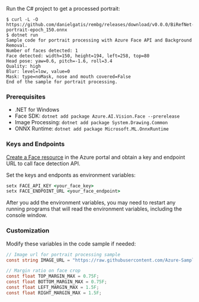 
Run the C# project to get a processed portrait:

```console
$ curl -L -O https://github.com/danielgatis/rembg/releases/download/v0.0.0/BiRefNet-portrait-epoch_150.onnx
$ dotnet run
Sample code for portrait processing with Azure Face API and Background Removal.
Number of faces detected: 1
Face detected: width=150, height=194, left=258, top=80
Head pose: yaw=0.6, pitch=-1.6, roll=3.4
Quality: high
Blur: level=low, value=0
Mask: type=noMask, nose and mouth covered=False
End of the sample for portrait processing.
```

### Prerequisites

* .NET for Windows
* Face SDK: `dotnet add package Azure.AI.Vision.Face --prerelease`
* Image Processing: `dotnet add package System.Drawing.Common`
* ONNX Runtime: `dotnet add package Microsoft.ML.OnnxRuntime`


### Keys and Endpoints

[Create a Face resource](https://portal.azure.com/#create/Microsoft.CognitiveServicesFace) in the Azure portal and obtain a key and endpoint URL to call face detection API.

Set the keys and endponts as environment variables:

```cmd
setx FACE_API_KEY <your_face_key>
setx FACE_ENDPOINT_URL <your_face_endpoint>
```

After you add the environment variables, you may need to restart any running programs that will read the environment variables, including the console window.


### Customization

Modify these variables in the code sample if needed:

```cs
// Image url for portrait processing sample
const string IMAGE_URL = "https://raw.githubusercontent.com/Azure-Samples/cognitive-services-sample-data-files/master/Face/images/detection2.jpg";

// Margin ratio on face crop
const float TOP_MARGIN_MAX = 0.75F;
const float BOTTOM_MARGIN_MAX = 0.75F;
const float LEFT_MARGIN_MAX = 1.5F;
const float RIGHT_MARGIN_MAX = 1.5F;
```
